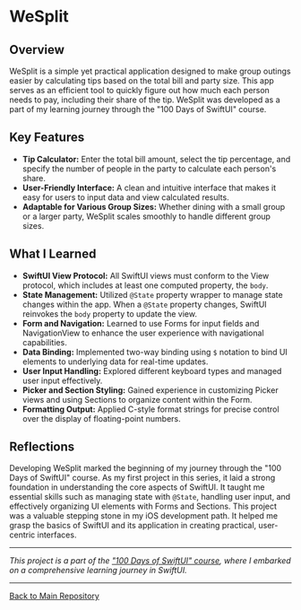 # WeSplit

## Overview
WeSplit is a simple yet practical application designed to make group outings easier by calculating tips based on the total bill and party size. This app serves as an efficient tool to quickly figure out how much each person needs to pay, including their share of the tip. WeSplit was developed as a part of my learning journey through the "100 Days of SwiftUI" course.

## Key Features
- **Tip Calculator:** Enter the total bill amount, select the tip percentage, and specify the number of people in the party to calculate each person's share.
- **User-Friendly Interface:** A clean and intuitive interface that makes it easy for users to input data and view calculated results.
- **Adaptable for Various Group Sizes:** Whether dining with a small group or a larger party, WeSplit scales smoothly to handle different group sizes.

## What I Learned
- **SwiftUI View Protocol:** All SwiftUI views must conform to the View protocol, which includes at least one computed property, the `body`.
- **State Management:** Utilized `@State` property wrapper to manage state changes within the app. When a `@State` property changes, SwiftUI reinvokes the `body` property to update the view.
- **Form and Navigation:** Learned to use Forms for input fields and NavigationView to enhance the user experience with navigational capabilities.
- **Data Binding:** Implemented two-way binding using `$` notation to bind UI elements to underlying data for real-time updates.
- **User Input Handling:** Explored different keyboard types and managed user input effectively.
- **Picker and Section Styling:** Gained experience in customizing Picker views and using Sections to organize content within the Form.
- **Formatting Output:** Applied C-style format strings for precise control over the display of floating-point numbers.

## Reflections
Developing WeSplit marked the beginning of my journey through the "100 Days of SwiftUI" course. As my first project in this series, it laid a strong foundation in understanding the core aspects of SwiftUI. It taught me essential skills such as managing state with `@State`, handling user input, and effectively organizing UI elements with Forms and Sections.
This project was a valuable stepping stone in my iOS development path. It helped me grasp the basics of SwiftUI and its application in creating practical, user-centric interfaces.

---

*This project is a part of the ["100 Days of SwiftUI" course](https://www.hackingwithswift.com/100/swiftui), where I embarked on a comprehensive learning journey in SwiftUI.*

---

[Back to Main Repository](https://github.com/penguin-waddle/100-Days-of-SwiftUI)
